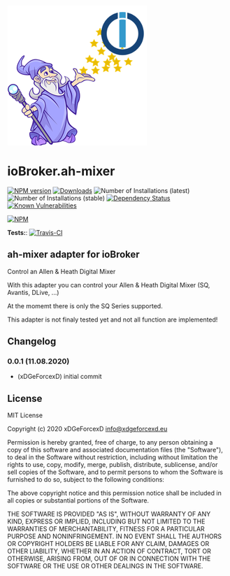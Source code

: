 ![Logo](admin/ah-mixer.png)

# ioBroker.ah-mixer

[![NPM version](http://img.shields.io/npm/v/iobroker.ah-mixer.svg)](https://www.npmjs.com/package/iobroker.ah-mixer)
[![Downloads](https://img.shields.io/npm/dm/iobroker.ah-mixer.svg)](https://www.npmjs.com/package/iobroker.ah-mixer)
![Number of Installations (latest)](http://iobroker.live/badges/ah-mixer-installed.svg)
![Number of Installations (stable)](http://iobroker.live/badges/ah-mixer-stable.svg)
[![Dependency Status](https://img.shields.io/david/xDGeForcexD/iobroker.ah-mixer.svg)](https://david-dm.org/xDGeForcexD/iobroker.ah-mixer)
[![Known Vulnerabilities](https://snyk.io/test/github/xDGeForcexD/ioBroker.ah-mixer/badge.svg)](https://snyk.io/test/github/xDGeForcexD/ioBroker.ah-mixer)

[![NPM](https://nodei.co/npm/iobroker.ah-mixer.png?downloads=true)](https://nodei.co/npm/iobroker.ah-mixer/)

**Tests:**: [![Travis-CI](http://img.shields.io/travis/xDGeForcexD/ioBroker.ah-mixer/master.svg)](https://travis-ci.org/xDGeForcexD/ioBroker.ah-mixer)

## ah-mixer adapter for ioBroker

Control an Allen & Heath Digital Mixer

With this adapter you can control your Allen & Heath Digital Mixer (SQ, Avantis, DLive, ...)

At the momemt there is only the SQ Series supported.

This adapter is not finaly tested yet and not all function are implemented!

## Changelog

### 0.0.1 (11.08.2020)

-   (xDGeForcexD) initial commit

## License

MIT License

Copyright (c) 2020 xDGeForcexD <info@xdgeforcexd.eu>

Permission is hereby granted, free of charge, to any person obtaining a copy
of this software and associated documentation files (the "Software"), to deal
in the Software without restriction, including without limitation the rights
to use, copy, modify, merge, publish, distribute, sublicense, and/or sell
copies of the Software, and to permit persons to whom the Software is
furnished to do so, subject to the following conditions:

The above copyright notice and this permission notice shall be included in all
copies or substantial portions of the Software.

THE SOFTWARE IS PROVIDED "AS IS", WITHOUT WARRANTY OF ANY KIND, EXPRESS OR
IMPLIED, INCLUDING BUT NOT LIMITED TO THE WARRANTIES OF MERCHANTABILITY,
FITNESS FOR A PARTICULAR PURPOSE AND NONINFRINGEMENT. IN NO EVENT SHALL THE
AUTHORS OR COPYRIGHT HOLDERS BE LIABLE FOR ANY CLAIM, DAMAGES OR OTHER
LIABILITY, WHETHER IN AN ACTION OF CONTRACT, TORT OR OTHERWISE, ARISING FROM,
OUT OF OR IN CONNECTION WITH THE SOFTWARE OR THE USE OR OTHER DEALINGS IN THE
SOFTWARE.
